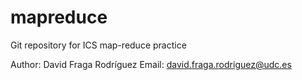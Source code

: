 # mapreduce
Git repository for ICS map-reduce practice

Author: David Fraga Rodríguez
Email: david.fraga.rodriguez@udc.es
